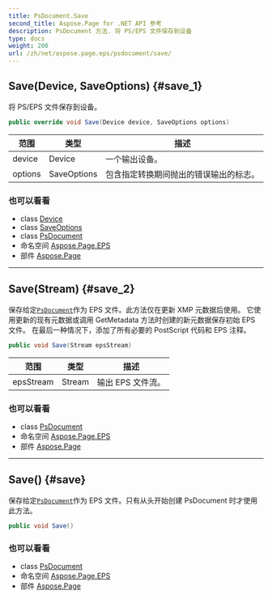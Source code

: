 ```yaml
---
title: PsDocument.Save
second_title: Aspose.Page for .NET API 参考
description: PsDocument 方法. 将 PS/EPS 文件保存到设备
type: docs
weight: 200
url: /zh/net/aspose.page.eps/psdocument/save/
---
```

## Save(Device, SaveOptions) {#save_1}

将 PS/EPS 文件保存到设备。

```csharp
public override void Save(Device device, SaveOptions options)
```

| 范围 | 类型 | 描述 |
| --- | --- | --- |
| device | Device | 一个输出设备。 |
| options | SaveOptions | 包含指定转换期间抛出的错误输出的标志。 |

### 也可以看看

* class [Device](../../../aspose.page/device/)
* class [SaveOptions](../../../aspose.page/saveoptions/)
* class [PsDocument](../)
* 命名空间 [Aspose.Page.EPS](../../psdocument/)
* 部件 [Aspose.Page](../../../)

---

## Save(Stream) {#save_2}

保存给定[`PsDocument`](../)作为 EPS 文件。此方法仅在更新 XMP 元数据后使用。 它使用更新的现有元数据或调用 GetMetadata 方法时创建的新元数据保存初始 EPS 文件。 在最后一种情况下，添加了所有必要的 PostScript 代码和 EPS 注释。

```csharp
public void Save(Stream epsStream)
```

| 范围 | 类型 | 描述 |
| --- | --- | --- |
| epsStream | Stream | 输出 EPS 文件流。 |

### 也可以看看

* class [PsDocument](../)
* 命名空间 [Aspose.Page.EPS](../../psdocument/)
* 部件 [Aspose.Page](../../../)

---

## Save() {#save}

保存给定[`PsDocument`](../)作为 EPS 文件。只有从头开始创建 PsDocument 时才使用此方法。

```csharp
public void Save()
```

### 也可以看看

* class [PsDocument](../)
* 命名空间 [Aspose.Page.EPS](../../psdocument/)
* 部件 [Aspose.Page](../../../)


